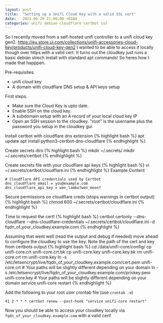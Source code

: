```yaml
---
layout: post
title:  "Setting up a Unifi Cloud Key with a valid SSL cert"
date:   2021-06-20 21:00:00 +0100
categories: unifi debian cloudflare certbot ssl
---
```

So I recently moved from a self-hosted unifi controller to a unifi cloud key gen2. https://eu.store.ui.com/collections/unifi-accessories-cloud-key/products/unifi-cloud-key-gen2
I wanted to be able to access it locally though over https with a valid cert. 
It turns out the cloudkey just runs a basic debian strech install with standard apt commands! So heres how I made that happpen.

Pre-requisites: 
  * unifi cloud key
  * A domain with cloudflare DNS setup & API keys setup

First steps. 
  - Make sure the Cloud Key is upto date.
  - Enable SSH on the cloud key.
  - A subdomain setup with an A record of your local cloud key IP
  - Open an SSH session to the cloudkey. "root" is the username plus the password you setup in the cloudkey gui

Install certbot with cloudflare dns extension
{% highlight bash %}
apt update
apt install python3-certbot-dns-cloudflare
{% endhighlight %}

Create secrets dirs
{% highlight bash %}
mkdir ~/.secrets/
mkdir ~/.secrets/certbot
{% endhighlight %}

Create secrets file with your cloudflare api keys
{% highlight bash %}
vi ~/.secrets/certbot/cloudflare.ini
{% endhighlight %}
Example Content
```
# Cloudflare API credentials used by Certbot
dns_cloudflare_email = you@example.com
dns_cloudflare_api_key = wen_lambo?wen_moon?
```
Secure permissions on cloudflare creds (stops warnings in certbot output)
{% highlight bash %}
chmod 600 ~/.secrets/certbot/cloudflare.ini
{% endhighlight %}

Time to request the cert!
{% highlight bash %}
certbot certonly   --dns-cloudflare   --dns-cloudflare-credentials ~/.secrets/certbot/cloudflare.ini -d fqdn_of_your_cloudkey.example.com
{% endhighlight %}

Assuming that went well (read the output and debug if needed) move ahead to configure the cloudkey to use the key. Note the path of the cert and key from certbots output
{% highlight bash %}
cd /data/unifi-core/config/
cp unifi-core.crt unifi-core.crt.bk
cp unifi-core.key unifi-core.key.bk
rm unifi-core.crt
rm unifi-core.key
ln -s /etc/letsencrypt/live/fqdn_of_your_cloudkey.example.com/cert.pem unifi-core.crt # Your paths will be slightly different depending on your domain
ln -s /etc/letsencrypt/live/fqdn_of_your_cloudkey.example.com/privkey.pem unifi-core.key # Your paths will be slightly different depending on your domain
service unifi-core restart
{% endhighlight %}

Add the following to your root user crontab file (use `crontab -e`)
```
41 2 * * * certbot renew --post-hook "service unifi-core restart"
```

Now you should be able to access your cloudkey locally via `fqdn_of_your_cloudkey.example.com` with a valid cert!